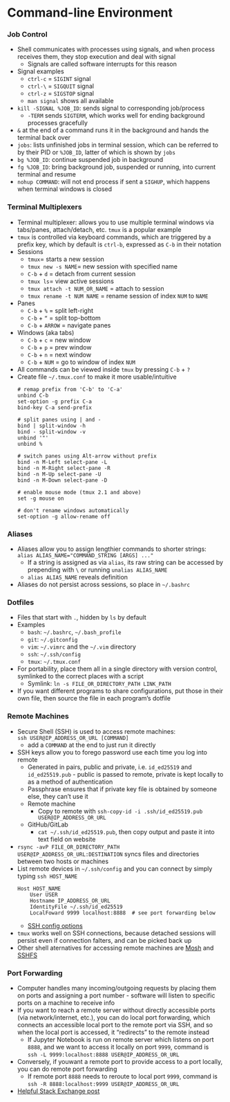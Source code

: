 # Command-line Environment

### Job Control

- Shell communicates with processes using signals, and when process receives them, they stop execution and deal with signal
    - Signals are called software interrupts for this reason
- Signal examples
    - `ctrl-c` = `SIGINT` signal
    - `ctrl-\` = `SIGQUIT` signal
    - `ctrl-z` = `SIGSTOP` signal
    - `man signal` shows all available
- `kill -SIGNAL %JOB_ID`: sends signal to corresponding job/process
    - `-TERM` sends `SIGTERM`, which works well for ending background processes gracefully
- `&` at the end of a command runs it in the background and hands the terminal back over
- `jobs`: lists unfinished jobs in terminal session, which can be referred to by their PID or `%JOB_ID`, latter of which is shown by `jobs`
- `bg %JOB_ID`: continue suspended job in background
- `fg %JOB_ID`: bring background job, suspended or running, into current terminal and resume
- `nohup COMMAND`: will not end process if sent a `SIGHUP`,  which happens when terminal windows is closed

### Terminal Multiplexers

- Terminal multiplexer: allows you to use multiple terminal windows via tabs/panes, attach/detach, etc. `tmux` is a popular example
- `tmux` is controlled via keyboard commands, which are triggered by a prefix key, which by default is `ctrl-b`, expressed as `C-b` in their notation
- Sessions
    - `tmux`= starts a new session
    - `tmux new -s NAME`= new session with specified name
    - `C-b` + `d` = detach from current session
    - `tmux ls`= view active sessions
    - `tmux attach -t NUM_OR_NAME` = attach to session
    - `tmux rename -t NUM NAME` = rename session of index `NUM` to `NAME`
- Panes
    - `C-b` + `%` = split left-right
    - `C-b` + `“` = split top-bottom
    - `C-b` + `ARROW` = navigate panes
- Windows (aka tabs)
    - `C-b` + `c` = new window
    - `C-b` + `p` = prev window
    - `C-b` + `n` = next window
    - `C-b` + `NUM` = go to window of index `NUM`
- All commands can be viewed inside `tmux` by pressing `C-b` + `?`
- Create file `~/.tmux.conf` to make it more usable/intuitive  
    ```
    # remap prefix from 'C-b' to 'C-a'
    unbind C-b
    set-option -g prefix C-a
    bind-key C-a send-prefix
    
    # split panes using | and -
    bind | split-window -h
    bind - split-window -v
    unbind '"'
    unbind %
    
    # switch panes using Alt-arrow without prefix
    bind -n M-Left select-pane -L
    bind -n M-Right select-pane -R
    bind -n M-Up select-pane -U
    bind -n M-Down select-pane -D
    
    # enable mouse mode (tmux 2.1 and above)
    set -g mouse on
    
    # don't rename windows automatically
    set-option -g allow-rename off
    ```  

### Aliases

- Aliases allow you to assign lengthier commands to shorter strings:  
     `alias ALIAS_NAME="COMMAND_STRING [ARGS] ..."`  
    - If a string is assigned as via `alias`, its raw string can be accessed by prepending with `\` or running `unalias ALIAS_NAME`
    - `alias ALIAS_NAME` reveals definition
- Aliases do not persist across sessions, so place in `~/.bashrc`

### Dotfiles

- Files that start with `.`, hidden by `ls` by default
- Examples
    - `bash`: `~/.bashrc`, `~/.bash_profile`
    - `git`: `~/.gitconfig`
    - `vim`: `~/.vimrc` and the `~/.vim` directory
    - `ssh`: `~/.ssh/config`
    - `tmux`: `~/.tmux.conf`
- For portability, place them all in a single directory with version control, symlinked to the correct places with a script
    - Symlink: `ln -s FILE_OR_DIRECTORY_PATH LINK_PATH`
- If you want different programs to share configurations, put those in their own file, then source the file in each program’s dotfile

### Remote Machines

- Secure Shell (SSH) is used to access remote machines:  
    `ssh USER@IP_ADDRESS_OR_URL [COMMAND]`  
    - add a `COMMAND` at the end to just run it directly
- SSH keys allow you to forego password use each time you log into remote
    - Generated in pairs, public and private, i.e. `id_ed25519` and `id_ed25519.pub` - public is passed to remote, private is kept locally to as a method of authentication
    - Passphrase ensures that if private key file is obtained by someone else, they can’t use it
    - Remote machine
        - Copy to remote with `ssh-copy-id -i .ssh/id_ed25519.pub USER@IP_ADDRESS_OR_URL`
    - GitHub/GitLab
        - `cat ~/.ssh/id_ed25519.pub`, then copy output and paste it into text field on website
- `rsync -avP FILE_OR_DIRECTORY_PATH USER@IP_ADDRESS_OR_URL:DESTINATION` syncs files and directories between two hosts or machines
- List remote devices in `~/.ssh/config` and you can connect by simply typing `ssh HOST_NAME`  
    ```
    Host HOST_NAME
    	User USER
    	Hostname IP_ADDRESS_OR_URL
    	IdentityFile ~/.ssh/id_ed25519
    	LocalFoward 9999 localhost:8888  # see port forwarding below
    ```  
    - [SSH config options](https://www.ssh.com/academy/ssh/config)
- `tmux` works well on SSH connections, because detached sessions will persist even if connection falters, and can be picked back up
- Other shell aternatives for accessing remote machines are [Mosh](https://mosh.org/) and [SSHFS](https://github.com/libfuse/sshfs)

### Port Forwarding

- Computer handles many incoming/outgoing requests by placing them on ports and assigning a port number - software will listen to specific ports on a machine to receive info
- If you want to reach a remote server without directly accessible ports (via network/internet, etc.), you can do local port forwarding, which connects an accessible local port to the remote port via SSH, and so when the local port is accessed, it “redirects” to the remote instead
    - If Jupyter Notebook is run on remote server which listens on  port `8888`,  and we want to access it locally on port `9999`, command is  
        `ssh -L 9999:localhost:8888 USER@IP_ADDRESS_OR_URL`  
- Conversely, if youwant a remote port to provide access to a port locally, you can do remote port forwarding
    - If remote port `8888` needs to reroute to local port `9999`, command is  
        `ssh -R 8888:localhost:9999 USER@IP_ADDRESS_OR_URL`  
- [Helpful Stack Exchange post](https://unix.stackexchange.com/questions/115897/whats-ssh-port-forwarding-and-whats-the-difference-between-ssh-local-and-remot)
